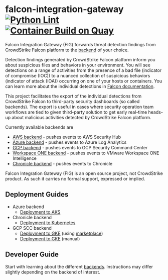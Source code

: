 # falcon-integration-gateway [![Python Lint](https://github.com/CrowdStrike/falcon-integration-gateway/actions/workflows/linting.yml/badge.svg)](https://github.com/CrowdStrike/falcon-integration-gateway/actions/workflows/linting.yml) [![Container Build on Quay](https://quay.io/repository/crowdstrike/falcon-integration-gateway/status "Docker Repository on Quay")](https://quay.io/repository/crowdstrike/falcon-integration-gateway)

Falcon Integration Gateway (FIG) forwards threat detection findings from CrowdStrike Falcon platform to the [backend](fig/backends) of your choice.

Detection findings generated by CrowdStrike Falcon platform inform you about suspicious files and behaviors in your environment. You will see detections on a range of activities from the presence of a bad file (indicator of compromise (IOC)) to a nuanced collection of suspicious behaviors (indicator of attack (IOA)) occurring on one of your hosts or containers. You can learn more about the individual detections in [Falcon documentation](https://falcon.crowdstrike.com/support/documentation/40/mitre-based-falcon-detections-framework).

This project facilitates the export of the individual detections from CrowdStrike Falcon to third-party security dashboards (so called backends). The export is useful in cases where security operation team workflows are tied to given third-party solution to get early real-time heads-up about malicious activities detected by CrowdStrike Falcon platform.

Currently available backends are
 * [AWS backend](fig/backends/aws) - pushes events to AWS Security Hub
 * [Azure backend](fig/backends/azure) - pushes events to Azure Log Analytics
 * [GCP backend](fig/backends/gcp) - pushes events to GCP Security Command Center
 * [Workspace ONE backend](fig/backends/workspaceone) - pushes events to VMware Workspace ONE Intelligence
 * [Chronicle backend](fig/backends/chronicle) - pushes events to Chronicle

Falcon Integration Gateway (FIG) is an open source project, not CrowdStrike product. As such it carries no formal support, expressed or implied.

## Deployment Guides

 * Azure backend
   * [Deployment to AKS](docs/aks)
 * Chronicle backend
   * [Deployment to Kubernetes](docs/chronicle)
 * GCP SCC backend
   * [Deployment to GKE](docs/listings/gke/UserGuide.md) (using [marketplace](https://console.cloud.google.com/marketplace/product/crowdstrike-saas/falcon-integration-gateway-scc))
   * [Deployment to GKE](docs/gke) (manual)

## Developer Guide

Start with learning about the different [backends](fig/backends). Instructions may differ slightly depending on the backend of interest.
